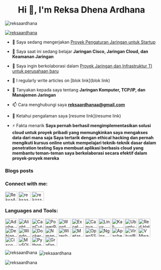 <h1 align="center">Hi 👋, I'm Reksa Dhena Ardhana</h1>
<p align="left"> <img src="https://komarev.com/ghpvc/?username=reksaardhana&label=Profile%20views&color=0e75b6&style=flat" alt="reksaardhana" /> </p>

<p align="left"> <a href="https://github.com/ryo-ma/github-profile-trophy"><img src="https://github-profile-trophy.vercel.app/?username=reksaardhana" alt="reksaardhana" /></a> </p>


- 🔭 Saya sedang mengerjakan [Proyek Pengaturan Jaringan untuk Startup](https://brouwise.com)

- 🌱 Saya saat ini sedang belajar **Jaringan Cisco, Jaringan Cloud, dan Keamanan Jaringan**

- 👯 Saya ingin berkolaborasi dalam   [Proyek Jaringan dan Infrastruktur TI untuk perusahaan baru](https://github.com/reksaardhana/open-source-jaringan.git)

- 📝 I regularly write articles on [blok link](blok link)

- 💬 Tanyakan kepada saya tentang **Jaringan Komputer, TCP/IP, dan Manajemen Jaringan**

- 📫 Cara menghubungi saya **reksaardhanaa@gmail.com**

- 📄 Ketahui pengalaman saya [resume link](resume link)

- ⚡ Fakta menarik **Saya pernah berhasil mengimplementasikan solusi cloud untuk proyek pribadi yang memungkinkan saya mengakses data dari mana saja
Saya tertarik dengan ethical hacking dan pernah mengikuti kursus online untuk mempelajari teknik-teknik dasar dalam penetration testing
Saya membuat aplikasi berbasis cloud yang membantu teman-teman saya berkolaborasi secara efektif dalam proyek-proyek mereka**

### Blogs posts
<!-- BLOG-POST-LIST:START -->
<!-- BLOG-POST-LIST:END -->

<h3 align="left">Connect with me:</h3>
<p align="left">
<a href="https://twitter.com/ReksaArdhanaa" target="blank"><img align="center" src="https://toppng.com/public/uploads/preview/twitter-x-new-logo-round-icon-png-11692480241tdbz6jparr.webp" alt="ReksaArdhanaa" height="30" width="40" /></a>
<a href="https://fb.com/reksaa" target="blank"><img align="center" src="https://www.freeiconspng.com/uploads/facebook-logo-3.png" alt="reksaa" height="30" width="40" /></a>
<a href="https://instagram.com/rrekzzz" target="blank"><img align="center" src="https://raw.githubusercontent.com/rahuldkjain/github-profile-readme-generator/master/src/images/icons/Social/instagram.svg" alt="rekzzz" height="30" width="40" /></a>
</p>

<h3 align="left">Languages and Tools:</h3>
<p align="left">
<a href="#" title="Adobe Photoshop"><img align="center" src="https://upload.wikimedia.org/wikipedia/commons/thumb/2/20/Adobe_Photoshop_CC_icon.svg/1024px-Adobe_Photoshop_CC_icon.svg.png" alt="Adobe Photoshop" height="30" width="40" /></a>
<a href="#" title="Alight Motion"><img align="center" src="https://upload.wikimedia.org/wikipedia/en/thumb/e/ea/Alight_Motion_Logo.svg/1200px-Alight_Motion_Logo.svg.png" alt="Alight Motion" height="30" width="40" /></a>
<a href="#" title="CapCut"><img align="center" src="https://upload.wikimedia.org/wikipedia/en/thumb/d/db/CapCut_logo.png/1200px-CapCut_logo.png" alt="CapCut" height="30" width="40" /></a>
<a href="#" title="PowerPoint"><img align="center" src="https://upload.wikimedia.org/wikipedia/commons/thumb/5/51/Microsoft_Office_PowerPoint_%282019-2021%29.svg/1024px Microsoft_Office_PowerPoint_%282019-2021%29.svg.png" alt="PowerPoint" height="30" width="40" /></a>
<a href="#" title="Word"><img align="center" src="https://upload.wikimedia.org/wikipedia/commons/thumb/0/03/Microsoft_Office_Word_%282019-2021%29.svg/1024px-Microsoft_Office_Word_%282019-2021%29.svg.png" alt="Word" height="30" width="40" /></a>
<a href="#" title="Excel"><img align="center" src="https://upload.wikimedia.org/wikipedia/commons/thumb/8/81/Microsoft_Office_Excel_%282019-2021%29.svg/1024px-Microsoft_Office_Excel_%282019-2021%29.svg.png" alt="Excel" height="30" width="40" /></a>
<a href="#" title="Canva"><img align="center" src="https://upload.wikimedia.org/wikipedia/commons/thumb/3/3f/Canva_logo.png/1024px-Canva_logo.png" alt="Canva" height="30" width="40" /></a>
<a href="#" title="Linux"><img align="center" src="https://upload.wikimedia.org/wikipedia/commons/thumb/3/35/Linux_logo.png/1024px-Linux_logo.png" alt="Linux" height="30" width="40" /></a>
<a href="#" title="Kali Linux"><img align="center" src="https://www.kali.org/images/kali-logo.svg" alt="Kali Linux" height="30" width="40" /></a>
<a href="#" title="Ubuntu"><img align="center" src="https://assets.ubuntu.com/v1/3de05e26-ubuntu-logo32.png" alt="Ubuntu" height="30" width="40" /></a>
<a href="#" title="Red Hat"><img align="center" src="https://upload.wikimedia.org/wikipedia/commons/thumb/3/30/Red_Hat_logo.svg/1024px-Red_Hat_logo.svg.png" alt="Red Hat" height="30" width="40" /></a>
<a href="#" title="Debian"><img align="center" src="https://upload.wikimedia.org/wikipedia/commons/thumb/e/e9/Debian_logo.svg/1024px-Debian_logo.svg.png" alt="Debian" height="30" width="40" /></a>
<a href="#" title="Windows"><img align="center" src="https://upload.wikimedia.org/wikipedia/commons/thumb/2/20/Windows_logo_-_2021.svg/1024px-Windows_logo_-_2021.svg.png" alt="Windows" height="30" width="40" /></a>
<a href="#" title="Docker"><img align="center" src="https://www.docker.com/wp-content/uploads/2022/03/Docker-Logo.png" alt="Docker" height="30" width="40" /></a>
<a href="#" title="Nmap"><img align="center" src="https://nmap.org/images/nmap-logo.png" alt="Nmap" height="30" width="40" /></a>
<a href="#" title="Wireshark"><img align="center" src="https://www.wireshark.org/assets/logo/wire-logo.svg" alt="Wireshark" height="30" width="40" /></a>
<a href="#" title="Metasploit"><img align="center" src="https://www.metasploit.com/img/logos/metasploit.png" alt="Metasploit" height="30" width="40" /></a>
<a href="#" title="OpenSSL"><img align="center" src="https://www.openssl.org/images/openssl-logo.png" alt="OpenSSL" height="30" width="40" /></a>
<a href="#" title="Nginx"><img align="center" src="https://www.nginx.com/wp-content/uploads/2018/08/nginx_logo.png" alt="Nginx" height="30" width="40" /></a>
<a href="#" title="Apache"><img align="center" src="https://apache.org/images/asf_logo.png" alt="Apache" height="30" width="40" /></a>
<a href="#" title="VirtualBox"><img align="center" src="https://www.virtualbox.org/images/vbox_logo.png" alt="VirtualBox" height="30" width="40" /></a>
<a href="#" title="VMware"><img align="center" src="https://www.vmware.com/content/dam/digitalmarketing/vmware/en/images/logo/VMW_LOGO_RGB_POS.png" alt="VMware" height="30" width="40" /></a>
<a href="#" title="Cisco Packet Tracer"><img align="center" src="https://www.netacad.com/sites/default/files/styles/128x128/public/2021-01/cisco-packet-tracer.png" alt="Cisco Packet Tracer" height="30" width="40" /></a>
<a href="#" title="MySQL"><img align="center" src="https://www.mysql.com/common/logos/logo-mysql-170x115.png" alt="MySQL" height="30" width="40" /></a>
<a href="#" title="Python"><img align="center" src="https://www.python.org/community/logos/python-logo-master-v3-TM.png" alt="Python" height="30" width="40" /></a>
<a href="#" title="Grafana"><img align="center" src="https://grafana.com/static/assets/img/grafana_logo.svg" alt="Grafana" height="30" width="40" /></a>
</p>

<p><img align="left" src="https://github-readme-stats.vercel.app/api/top-langs?username=reksaardhana&show_icons=true&locale=en&layout=compact" alt="reksaardhana" /></p>

<p>&nbsp;<img align="center" src="https://github-readme-stats.vercel.app/api?username=reksaardhana&show_icons=true&locale=en" alt="reksaardhana" /></p>

<p><img align="center" src="https://github-readme-streak-stats.herokuapp.com/?user=reksaardhana&" alt="reksaardhana" /></p>

